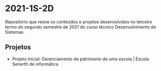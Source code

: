 # 2021-1S-2D
Repositório que reúne os conteúdos e projetos desenvolvidos no terceiro termo do segundo semestre de 2021 do curso técnico Desenvolvimento de Sistemas.

## Projetos 
- Projeto Inicial: Gerenciamento de patrimonio de uma escola | Escola Senerth de informática
